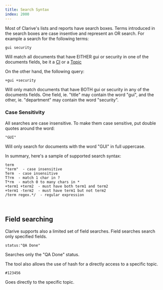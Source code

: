 ```yaml
---
title: Search Syntax
index: 2000
---
```



Most of Clarive's lists and reports have search boxes. Terms
introduced in the search boxes are case insentive and represent an OR search.
For example a search for the following terms:

    gui security

Will match all documents that have EITHER gui or security in one
of the documents fields, be it a [CI](concepts/ci) or a [Topic](concepts/topic)

On the other hand, the following query:

    +gui +security

Will only match documents that have BOTH gui or security in any
of the documents fields. One field, ie. "title" may contain the word "gui", 
and the other, ie. "department" may contain the word "security". 

### Case Sensitivity

All searches are case insensitive. To make them case sensitive, 
put double quotes around the word:

    "GUI"

Will only search for documents with the word "GUI" in full uppercase.

In summary, here's a sample of supported search syntax:

    term
    "term"  - case insensitive
    Term  - case insensitive
    T?rm  - match 1 char in ?
    T*rm  - match 0 to many chars in *
    +term1 +term2  - must have both term1 and term2
    +term1 -term2  - must have term1 but not term2
    /term regex.*/  - regular expression

<br />


## Field searching

Clarive supports also a limited set of 
field searches. Field searches search only specified fields.

    status:"QA Done"

Searches only the "QA Done" status.


The tool also allows the use of hash for a directly access to a specific topic.

    #123456

Goes directly to the specific topic.
